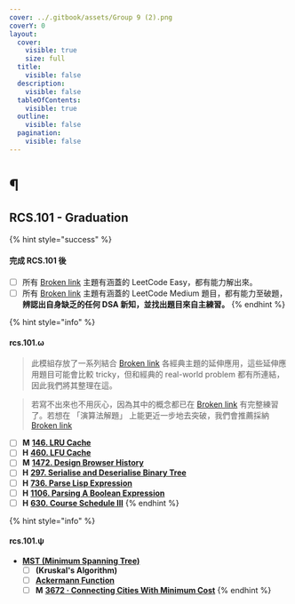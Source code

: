 ```yaml
---
cover: ../.gitbook/assets/Group 9 (2).png
coverY: 0
layout:
  cover:
    visible: true
    size: full
  title:
    visible: false
  description:
    visible: false
  tableOfContents:
    visible: true
  outline:
    visible: false
  pagination:
    visible: false
---
```


# ¶

## RCS.101 - Graduation

{% hint style="success" %}
#### 完成 RCS.101 後

* [ ] 所有 [Broken link](broken-reference "mention") 主題有涵蓋的 LeetCode Easy，都有能力解出來。
* [ ] 所有 [Broken link](broken-reference "mention") 主題有涵蓋的 LeetCode Medium 題目，都有能力至破題，**辨認出自身缺乏的任何 DSA 新知，並找出題目來自主練習。**
{% endhint %}

{% hint style="info" %}
#### rcs.101.ω

> 此模組存放了一系列結合 [Broken link](broken-reference "mention") 各經典主題的延伸應用，這些延伸應用題目可能會比較 tricky，但和經典的 real-world problem 都有所連結，因此我們將其整理在這。

> 若寫不出來也不用灰心，因為其中的概念都已在 [Broken link](broken-reference "mention") 有完整練習了。若想在 「演算法解題」 上能更近一步地去突破，我們會推薦採納 [Broken link](broken-reference "mention")

* [ ] **M** [**146. LRU Cache**](https://leetcode.com/problems/lru-cache/)
* [ ] **H** [**460. LFU Cache**](https://leetcode.com/problems/lfu-cache/)
* [ ] **M** [**1472. Design Browser History**](https://leetcode.com/problems/design-browser-history/)
* [ ] **H** [**297. Serialise and Deserialise Binary Tree**](https://leetcode.com/problems/serialize-and-deserialize-binary-tree/)
* [ ] **H** [**736. Parse Lisp Expression**](https://leetcode.com/problems/parse-lisp-expression/)
* [ ] **H** [**1106. Parsing A Boolean Expression**](https://leetcode.com/problems/parsing-a-boolean-expression/)
* [ ] **H** [**630. Course Schedule III**](https://leetcode.com/problems/course-schedule-iii/)
{% endhint %}

{% hint style="info" %}
#### rcs.101.ψ

* [**MST (Minimum Spanning Tree)**](https://leetcodethehardway.com/tutorials/graph-theory/kruskals-algorithm)
  * [ ] **(Kruskal's Algorithm)**
  * [ ] [**Ackermann Function**](https://www.youtube.com/results?search\_query=ackermann+function)
  * [ ] **M** [**3672 · Connecting Cities With Minimum Cost**](https://www.lintcode.com/problem/3672/description?\_from=problem\_tag\&fromId=399)
{% endhint %}
